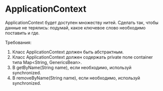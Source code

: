 # ApplicationContext
ApplicationContext будет доступен множеству нитей.
Сделать так, чтобы данные не терялись: подумай, какое ключевое слово необходимо поставить и где.

Требования:
1. Класс ApplicationContext должен быть абстрактным.
2. Класс ApplicationContext должен содержать private поле container типа Map<String, GenericsBean>.
3. В getByName(String name), если необходимо, используй synchronized.
4. В removeByName(String name), если необходимо, используй synchronized.